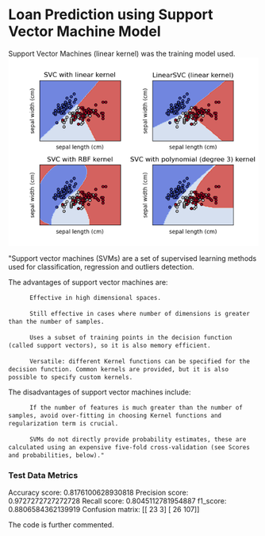 # Loan Prediction using Support Vector Machine Model

Support Vector Machines (linear kernel) was the training model used.
![SVM](sphx_glr_plot_iris_svc_001.png)

"Support vector machines (SVMs) are a set of supervised learning methods used for classification, regression and outliers detection.

The advantages of support vector machines are:

          Effective in high dimensional spaces.

          Still effective in cases where number of dimensions is greater than the number of samples.

          Uses a subset of training points in the decision function (called support vectors), so it is also memory efficient.

          Versatile: different Kernel functions can be specified for the decision function. Common kernels are provided, but it is also possible to specify custom kernels.

The disadvantages of support vector machines include:

          If the number of features is much greater than the number of samples, avoid over-fitting in choosing Kernel functions and regularization term is crucial.

          SVMs do not directly provide probability estimates, these are calculated using an expensive five-fold cross-validation (see Scores and probabilities, below)."

### Test Data Metrics

Accuracy score:  0.8176100628930818
Precision score:  0.9727272727272728
Recall score:  0.8045112781954887
f1_score:  0.8806584362139919
Confusion matrix:
[[ 23   3]
 [ 26 107]]

The code is further commented.
